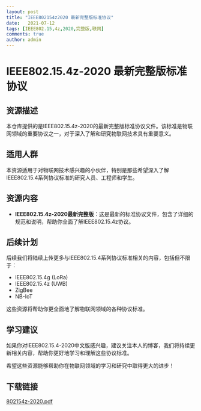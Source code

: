 ```yaml
---
layout: post
title: "IEEE802154z2020 最新完整版标准协议"
date:   2021-07-12
tags: [IEEE802.15,4z,2020,完整版,联网]
comments: true
author: admin
---
```

# IEEE802.15.4z-2020 最新完整版标准协议

## 资源描述

本仓库提供的是IEEE802.15.4z-2020的最新完整版标准协议文件。该标准是物联网领域的重要协议之一，对于深入了解和研究物联网技术具有重要意义。

## 适用人群

本资源适用于对物联网技术感兴趣的小伙伴，特别是那些希望深入了解IEEE802.15.4系列协议标准的研究人员、工程师和学生。

## 资源内容

- **IEEE802.15.4z-2020最新完整版**：这是最新的标准协议文件，包含了详细的规范和说明，帮助你全面了解IEEE802.15.4z协议。

## 后续计划

后续我们将陆续上传更多与IEEE802.15.4系列协议标准相关的内容，包括但不限于：
- IEEE802.15.4g (LoRa)
- IEEE802.15.4z (UWB)
- ZigBee
- NB-IoT

这些资源将帮助你更全面地了解物联网领域的各种协议标准。

## 学习建议

如果你对IEEE802.15.4-2020中文版感兴趣，建议关注本人的博客，我们将持续更新相关内容，帮助你更好地学习和理解这些协议标准。

希望这些资源能够帮助你在物联网领域的学习和研究中取得更大的进步！

## 下载链接

[802154z-2020.pdf](https://pan.quark.cn/s/8f895c5aa96a)